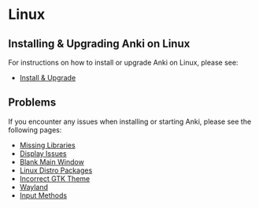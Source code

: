 # Linux

## Installing & Upgrading Anki on Linux

For instructions on how to install or upgrade Anki on Linux, please see:
- [Install & Upgrade](installing.md)

## Problems

If you encounter any issues when installing or starting Anki, please see the
following pages:
- [Missing Libraries](missing-libraries.md)
- [Display Issues](display-issues.md)
- [Blank Main Window](blank-window.md)
- [Linux Distro Packages](distro-packages.md)
- [Incorrect GTK Theme](gtk-theme.md)
- [Wayland](wayland.md)
- [Input Methods](input-methods.md)